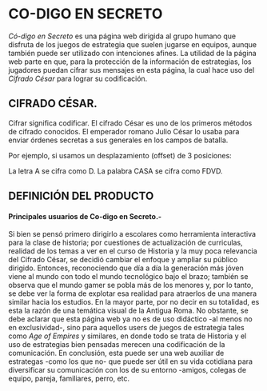 # CO-DIGO EN SECRETO

*Có-digo en Secreto* es una página web dirigida al grupo humano que disfruta de los juegos de estrategia que suelen jugarse en equipos, aunque también puede ser utilizado con intenciones afines. La utilidad de la página web parte en que, para la protección de la información de estrategias, los jugadores puedan cifrar sus mensajes en esta página, la cual hace uso del *Cifrado César* para lograr su codificación.

## CIFRADO CÉSAR.
Cifrar significa codificar. El cifrado César es uno de los primeros métodos de cifrado conocidos. El emperador romano Julio César lo usaba para enviar órdenes secretas a sus generales en los campos de batalla.

Por ejemplo, si usamos un desplazamiento (offset) de 3 posiciones:

La letra A se cifra como D.
La palabra CASA se cifra como FDVD.

## DEFINICIÓN DEL PRODUCTO

#### Principales usuarios de Co-digo en Secreto.-
Si bien se pensó primero dirigirlo a escolares como herramienta interactiva para la clase de historia; por cuestiones de actualización de curriculas, realidad de los temas a ver en el curso de Historia y la muy poca relevancia del Cifrado César, se decidió cambiar el enfoque y ampliar su público dirigido. Entonces, reconociendo que día a día la generación más jóven viene al mundo con todo el mundo tecnológico bajo el brazo; también se observa que el mundo gamer se pobla más de los menores y, por lo tanto, se debe ver la forma de explotar esa realidad para atraerlos de una manera similar hacia los estudios. En la mayor parte, por no decir en su totalidad, es esta la razón de una temática visual de la Antigua Roma. No obstante, se debe aclarar que esta página web ya no es de uso didáctico -al menos no en exclusividad-, sino para aquellos users de juegos de estrategia tales como *Age of Empires* y similares, en donde todo se trata de Historia y el uso de estrategias bien pensadas merecen una codificación de la comunicación.
En conclusión, esta puede ser una web auxiliar de estrategas -como los que no- que puede ser útil en su vida cotidiana para diversificar su comunicación con los de su entorno -amigos, colegas de equipo, pareja, familiares, perro, etc.
